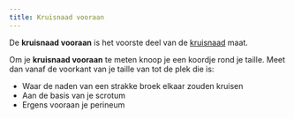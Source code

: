 ```yaml
---
title: Kruisnaad vooraan
---
```


De **kruisnaad vooraan** is het voorste deel van de [kruisnaad](/docs/measurements/crossseam/) maat.

Om je **kruisnaad vooraan** te meten knoop je een koordje rond je taille. Meet dan vanaf de voorkant van je taille van tot de plek die is:

-   Waar de naden van een strakke broek elkaar zouden kruisen
-   Aan de basis van je scrotum
-   Ergens vooraan je perineum
